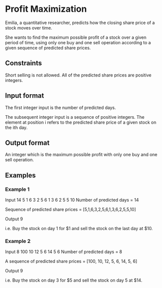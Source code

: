 # Profit Maximization
Emilia, a quantitative researcher, predicts how the closing share price of a stock moves over time.

She wants to find the maximum possible profit of a stock over a given period of time, using only one buy and one sell operation according to a given sequence of predicted share prices.

## Constraints
Short selling is not allowed.
All of the predicted share prices are positive integers.
## Input format
The first integer input is the number of predicted days.

The subsequent integer input is a sequence of positive integers. The element at position i refers to the predicted share price of a given stock on the ith day.

## Output format
An integer which is the maximum possible profit with only one buy and one sell operation.

## Examples
### Example 1
Input
14 5 1 6 3 2 5 6 1 3 6 2 5 5 10
Number of predicted days = 14

Sequence of predicted share prices = [5,1,6,3,2,5,6,1,3,6,2,5,5,10]

Output
9

i.e. Buy the stock on day 1 for $1 and sell the stock on the last day at $10.

### Example 2
Input
8 100 10 12 5 6 14 5 6
Number of predicted days = 8

A sequence of predicted share prices = [100, 10, 12, 5, 6, 14, 5, 6]

Output
9

i.e. Buy the stock on day 3 for $5 and sell the stock on day 5 at $14.
